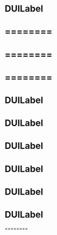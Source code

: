 DUILabel
========
========
========
========
========
========
========

DUILabel
========
DUILabel
========
DUILabel
========
DUILabel
========
DUILabel
========
DUILabel
========
========
